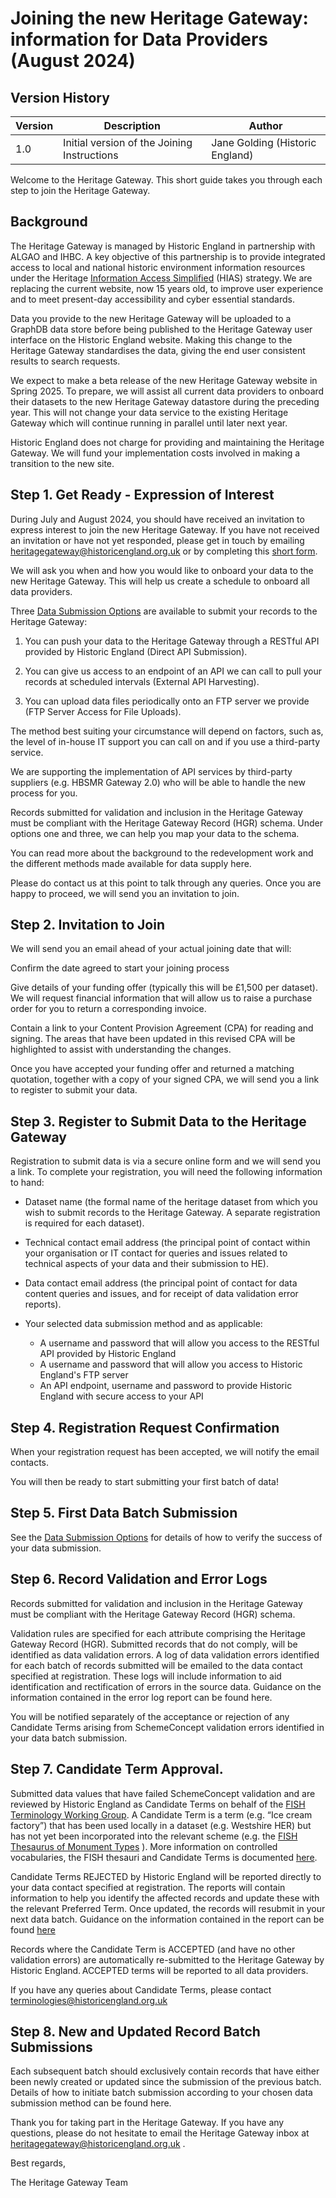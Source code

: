 # Joining the new Heritage Gateway: information for Data Providers (August 2024) 

## Version History 

Version| Description | Author 
--- | --- | --- 
1.0  | Initial version of the Joining Instructions | Jane Golding (Historic England)

Welcome to the Heritage Gateway. This short guide takes you through each step to join the Heritage Gateway. 


## Background 

The Heritage Gateway is managed by Historic England in partnership with ALGAO and IHBC. A key objective of this partnership is to provide integrated access to local and national historic environment information resources under the Heritage [Information Access Simplified](https://historicengland.org.uk/research/support-and-collaboration/heritage-information-access-simplified/strategic-background-to-hias/) (HIAS) strategy. We are replacing the current website, now 15 years old, to improve user experience and to meet present-day accessibility and cyber essential standards. 

Data you provide to the new Heritage Gateway will be uploaded to a GraphDB data store before being published to the Heritage Gateway user interface on the Historic England website. Making this change to the Heritage Gateway standardises the data, giving the end user consistent results to search requests. 

We expect to make a beta release of the new Heritage Gateway website in Spring 2025. To prepare, we will assist all current data providers to onboard their datasets to the new Heritage Gateway datastore during the preceding year. This will not change your data service to the existing Heritage Gateway which will continue running in parallel until later next year. 

Historic England does not charge for providing and maintaining the Heritage Gateway. We will fund your implementation costs involved in making a transition to the new site. 

  

## Step 1. Get Ready - Expression of Interest 

During July and August 2024, you should have received an invitation to express interest to join the new Heritage Gateway. If you have not received an invitation or have not yet responded, please get in touch by emailing heritagegateway@historicengland.org.uk  or by completing this [short form](https://forms.office.com/Pages/ResponsePage.aspx?id=RG4RMHlNwESowevAcH2jyZ84nmPTxHdKmvyWkQpA5jpURE5SWDBLNlpSWE5GRDY2M0tVNFdIUjlXSi4u).  

We will ask you when and how you would like to onboard your data to the new Heritage Gateway. This will help us create a schedule to onboard all data providers. 

Three [Data Submission Options](DataSubmissionOptions.md) are available to submit your records to the Heritage Gateway: 

1.  You can push your data to the Heritage Gateway through a RESTful API provided by Historic England (Direct API Submission). 

2.  You can give us access to an endpoint of an API we can call to pull your records at scheduled intervals (External API Harvesting). 

3.  You can upload data files periodically onto an FTP server we provide (FTP Server Access for File Uploads).  

 

The method best suiting your circumstance will depend on factors, such as, the level of in-house IT support you can call on and if you use a third-party service. 

We are supporting the implementation of API services by third-party suppliers (e.g. HBSMR Gateway 2.0) who will be able to handle the new process for you.  

Records submitted for validation and inclusion in the Heritage Gateway must be compliant with the Heritage Gateway Record (HGR) schema. Under options one and three, we can help you map your data to the schema. 

You can read more about the background to the redevelopment work and the different methods made available for data supply here.  

Please do contact us at this point to talk through any queries. Once you are happy to proceed, we will send you an invitation to join. 

 

## Step 2. Invitation to Join 

We will send you an email ahead of your actual joining date that will: 

Confirm the date agreed to start your joining process 

Give details of your funding offer (typically this will be £1,500 per dataset). We will request financial information that will allow us to raise a purchase order for you to return a corresponding invoice. 

Contain a link to your Content Provision Agreement (CPA) for reading and signing. The areas that have been updated in this revised CPA will be highlighted to assist with understanding the changes. 

Once you have accepted your funding offer and returned a matching quotation, together with a copy of your signed CPA, we will send you a link to register to submit your data. 

 

## Step 3. Register to Submit Data to the Heritage Gateway 

Registration to submit data is via a secure online form and we will send you a link. To complete your registration, you will need the following information to hand: 

- Dataset name (the formal name of the heritage dataset from which you wish to submit records to the Heritage Gateway. A separate registration is required for each dataset). 

- Technical contact email address (the principal point of contact within your organisation or IT contact for queries and issues related to technical aspects of your data and their submission to HE).  

- Data contact email address (the principal point of contact for data content queries and issues, and for receipt of data validation error reports). 

- Your selected data submission method and as applicable:

  - A username and password that will allow you access to the RESTful API provided by Historic England
  - A username and password that will allow you access to Historic England's FTP server 
  - An API endpoint, username and password to provide Historic England with secure access to your API

 

## Step 4. Registration Request Confirmation 

When your registration request has been accepted, we will notify the email contacts. 

You will then be ready to start submitting your first batch of data! 

 

## Step 5. First Data Batch Submission 

See the [Data Submission Options](DataSubmissionOptions.md) for details of how to verify the success of your data submission. 

 

## Step 6. Record Validation and Error Logs 

Records submitted for validation and inclusion in the Heritage Gateway must be compliant with the Heritage Gateway Record (HGR) schema. 

Validation rules are specified for each attribute comprising the Heritage Gateway Record (HGR). Submitted records that do not comply, will be identified as data validation errors. A log of data validation errors identified for each batch of records submitted will be emailed to the data contact specified at registration. These logs will include information to aid identification and rectification of errors in the source data. Guidance on the information contained in the error log report can be found here. 

You will be notified separately of the acceptance or rejection of any Candidate Terms arising from SchemeConcept validation errors identified in your data batch submission. 

## Step 7. Candidate Term Approval. 

Submitted data values that have failed SchemeConcept validation and are reviewed by Historic England as Candidate Terms on behalf of the [FISH Terminology Working Group](https://heritage-standards.org.uk/working-groups/). A Candidate Term is a term (e.g. “Ice cream factory”) that has been used locally in a dataset (e.g. Westshire HER) but has not yet been incorporated into the relevant scheme (e.g. the [FISH Thesaurus of Monument Types](https://heritagedata.org/live/schemes/eh_tmt2.html) ). More information on controlled vocabularies, the FISH thesauri and Candidate Terms is documented [here](https://heritage-standards.org.uk/terminology/). 

Candidate Terms REJECTED by Historic England will be reported directly to your data contact specified at registration. The reports will contain information to help you identify the affected records and update these with the relevant Preferred Term. Once updated, the records will resubmit in your next data batch. Guidance on the information contained in the report can be found [here](https://github.com/HistoricEngland/H.API/blob/5_documentation_updates/RejectedCandidateTermStatusReportGuidance.md)  

 

Records where the Candidate Term is ACCEPTED (and have no other validation errors) are automatically re-submitted to the Heritage Gateway by Historic England. ACCEPTED terms will be reported to all data providers.  

 

If you have any queries about Candidate Terms, please contact terminologies@historicengland.org.uk  

 

## Step 8. New and Updated Record Batch Submissions 

Each subsequent batch should exclusively contain records that have either been newly created or updated since the submission of the previous batch. Details of how to initiate batch submission according to your chosen data submission method can be found here. 

 

 

Thank you for taking part in the Heritage Gateway. If you have any questions, please do not hesitate to email the Heritage Gateway inbox at heritagegateway@historicengland.org.uk .  

 

Best regards,  

The Heritage Gateway Team 
